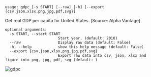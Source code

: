 ```
usage: gdpc [-s START] [--raw] [-h] [--export {csv,json,xlsx,png,jpg,pdf,svg}]
```

Get real GDP per capita for United States. [Source: Alpha Vantage]

```
optional arguments:
  -s START, --start START
                        Start year. (default: 2010)
  --raw                 Display raw data (default: False)
  -h, --help            show this help message (default: False)
  --export {csv,json,xlsx,png,jpg,pdf,svg}
                        Export raw data into csv, json, xlsx and figure into png, jpg, pdf, svg (default: )
```

![gdpc](https://user-images.githubusercontent.com/46355364/154038200-5b3891db-4f36-4d92-9f02-8e494b79f4c7.png)
